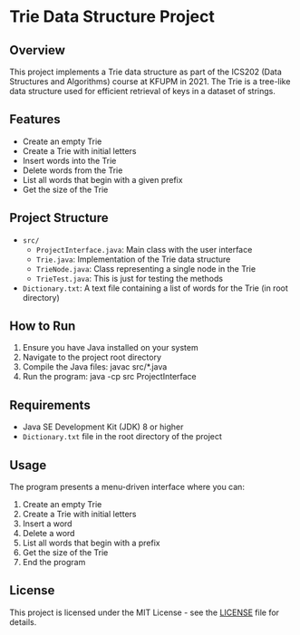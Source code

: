# Trie Data Structure Project

## Overview
This project implements a Trie data structure as part of the ICS202 (Data Structures and Algorithms) course at KFUPM in 2021. The Trie is a tree-like data structure used for efficient retrieval of keys in a dataset of strings.

## Features
- Create an empty Trie
- Create a Trie with initial letters
- Insert words into the Trie
- Delete words from the Trie
- List all words that begin with a given prefix
- Get the size of the Trie

## Project Structure
- `src/`
  - `ProjectInterface.java`: Main class with the user interface
  - `Trie.java`: Implementation of the Trie data structure
  - `TrieNode.java`: Class representing a single node in the Trie
  - `TrieTest.java`: This is just for testing the methods
- `Dictionary.txt`: A text file containing a list of words for the Trie (in root directory)

## How to Run
1. Ensure you have Java installed on your system
2. Navigate to the project root directory
3. Compile the Java files: javac src/*.java
4. Run the program: java -cp src ProjectInterface


## Requirements
- Java SE Development Kit (JDK) 8 or higher
- `Dictionary.txt` file in the root directory of the project

## Usage
The program presents a menu-driven interface where you can:
1. Create an empty Trie
2. Create a Trie with initial letters
3. Insert a word
4. Delete a word
5. List all words that begin with a prefix
6. Get the size of the Trie
7. End the program

## License
This project is licensed under the MIT License - see the [LICENSE](LICENSE) file for details.
